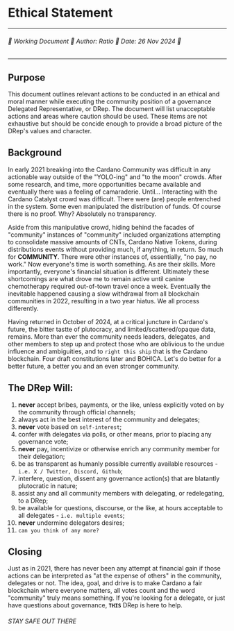 # Ethical Statement

---

###### 🔺 Working Document 🔺 Author: Ratio 🔺 Date: 26 Nov 2024 🔺

---

## Purpose

This document outlines relevant actions to be conducted in an ethical and moral manner while executing the community position of a governance Delegated Representative, or DRep. The document will list unacceptable actions and areas where caution should be used. These items are not exhaustive but should be concide enough to provide a broad picture of the DRep's values and character.

## Background

In early 2021 breaking into the Cardano Community was difficult in any actionable way outside of the "YOLO-ing" and "to the moon" crowds. After some research, and time, more opportunities became available and eventually there was a feeling of camaraderie. Until... Interacting with the Cardano Catalyst crowd was difficult. There were (are) people entrenched in the system. Some even manipulated the distribution of funds. Of course there is no proof. Why? Absolutely no transparency. 

Aside from this manipulative crowd, hiding behind the facades of "community" instances of "community" included organizations attempting to consolidate massive amounts of CNTs, Cardano Native Tokens, during distributions events without providing much, if anything, in return.  So much for **COMMUNITY**. There were other instances of, essentially, "no pay, no work." Now everyone's time is worth something. As are their skills. More importantly, everyone's financial situation is different. Ultimately these shortcomings are what drove me to remain active until canine chemotherapy required out-of-town travel once a week. Eventually the inevitable happened causing a slow withdrawal from all blockchain communities in 2022, resulting in a two year hiatus. We all process differently.

Having returned in October of 2024, at a critical juncture in Cardano's future, the bitter tastte of plutocracy, and limited/scattered/opaque data, remains. More than ever the community needs leaders, delegates, and other members to step up and protect those who are oblivious to the undue influence and ambiguities, and to `right this ship` that is the Cardano blockchain. Four draft constitutions later and BOHICA. Let's do better for a better future, a better you and an even stronger community.

## The DRep Will:
1. **never** accept bribes, payments, or the like, unless explicitly voted on by the community through official channels;
2. always act in the best interest of the community and delegates;
3. **never** vote based on `self-interest`;
4. confer with delegates via polls, or other means, prior to placing any governance vote;
5. **never** pay, incentivize or otherwise enrich any community member for their delegation;
6. be as transparent as humanly possible currently available resources - `i.e. X / Twitter, Discord, Github`;
7. interfere, question, dissent any governance action(s) that are blatantly plutocratic in nature;
8. assist any and all community members with delegating, or redelegating, to a DRep;
9. be available for questions, discourse, or the like, at hours acceptable to all delegates - `i.e. multiple events`;
10. **never** undermine delegators desires;
11. `can you think of any more?`

## Closing

Just as in 2021, there has never been any attempt at financial gain if those actions can be interpreted as "at the expense of others" in the community, delegates or not. The idea, goal, and drive is to make Cardano a fair blockchain where everyone matters, all votes count and the word "community" truly means something. If you're looking for a delegate, or just have questions about governance, **`THIS`** DRep is here to help.

###### STAY SAFE OUT THERE
